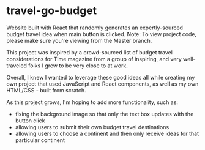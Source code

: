 # travel-go-budget
Website built with React that randomly generates an expertly-sourced budget travel idea when main button is clicked. Note: To view project code, please make sure you're viewing from the Master branch.

This project was inspired by a crowd-sourced list of budget travel considerations for Time magazine from a group of inspiring, and very well-traveled folks I grew to be very close to at work.

Overall, I knew I wanted to leverage these good ideas all while creating my own project that used JavaScript and React components, as well as my own HTML/CSS - built from scratch.

As this project grows, I'm hoping to add more functionality, such as:

- fixing the background image so that only the text box updates with the button click
- allowing users to submit their own budget travel destinations
- allowing users to choose a continent and then only receive ideas for that particular continent

